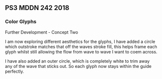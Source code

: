 ## PS3 MDDN 242 2018

### Color Glyphs

Further Development - Concept Two

I am now exploring different aesthetics for the glyphs, I have added a circle which outstroke matches that off the waves stroke fill, this helps frame each glyph whilst still allowing the flow from wave to wave I want to coem across.

I have also added an outer circle, which is completely white to trim away any of the wave that sticks out. So each glyph now stays within the guide perfectly.